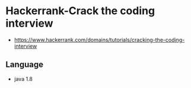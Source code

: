 # Hackerrank-Crack the coding interview
 - https://www.hackerrank.com/domains/tutorials/cracking-the-coding-interview
 
## Language 
 - java 1.8
  